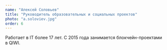 ```yaml
---
name: "Алексей Соловьев"
title: "Руководитель образовательных и социальных проектов"
photo: "a.soloviev.jpg"
order: 6
---
```


Работает в IT более 17 лет. C 2015 года занимается блокчейн-проектами в QIWI.